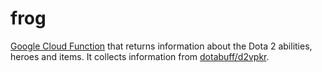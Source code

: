 # frog

[Google Cloud Function](https://cloud.google.com/functions/) that returns information about the Dota 2 abilities, heroes and items. It collects information from [dotabuff/d2vpkr](https://github.com/dotabuff/d2vpkr).
